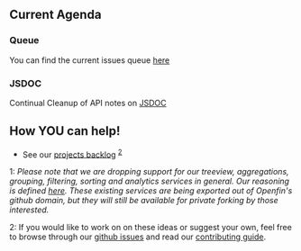 ## Current Agenda

### Queue

You can find the current issues queue [here](https://github.com/openfin/fin-hypergrid/projects/5)

### JSDOC

Continual Cleanup of API notes on [JSDOC](http://openfin.github.io/fin-hypergrid/doc/Hypergrid.html)

## How YOU can help!

- See our [projects backlog](https://github.com/openfin/fin-hypergrid/projects) <sup>[2](#myfootnote2)</sup>

<a name="myfootnote1">1</a>: 
*Please note that we are dropping support for our treeview, aggregations, grouping, filtering, sorting and analytics services in general. Our reasoning is defined [here](https://github.com/openfin/fin-hypergrid/blob/master/OVERVIEW.md). These existing services are being exported out of Openfin's github domain, but they will still be available for private forking by those interested.*

<a name="myfootnote2">2</a>:
If you would like to work on on these ideas or suggest your own, feel free to browse through our [github issues](https://github.com/openfin/fin-hypergrid/issues)
and read our [contributing guide](./CONTRIBUTING.md).
